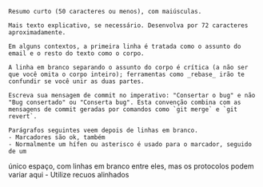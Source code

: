     Resumo curto (50 caracteres ou menos), com maiúsculas.

    Mais texto explicativo, se necessário. Desenvolva por 72 caracteres aproximadamente. 

    Em alguns contextos, a primeira linha é tratada como o assunto do email e o resto do texto como o corpo. 

    A linha em branco separando o assunto do corpo é crítica (a não ser que você omita o corpo inteiro); ferramentas como _rebase_ irão te confundir se você unir as duas partes.

    Escreva sua mensagem de commit no imperativo: "Consertar o bug" e não "Bug consertado" ou "Conserta bug". Esta convenção combina com as mensagens de commit geradas por comandos como `git merge` e `git revert`.

    Parágrafos seguintes veem depois de linhas em branco.
    - Marcadores são ok, também
    - Normalmente um hífen ou asterisco é usado para o marcador, seguido de um
único espaço, com linhas em branco entre eles, mas os protocolos podem variar aqui
    - Utilize recuos alinhados